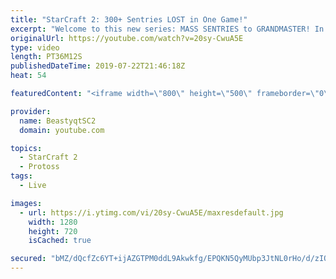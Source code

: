 ```yaml
---
title: "StarCraft 2: 300+ Sentries LOST in One Game!"
excerpt: "Welcome to this new series: MASS SENTRIES to GRANDMASTER! In this series, we will see how far I can get by playing ONLY Sentries on the ladder in ALL Protoss matchups!  This incredibly epic game from the Mass Sentries to Grandmaster series pits me against another Protoss player, where I eventually show"
originalUrl: https://youtube.com/watch?v=20sy-CwuA5E
type: video
length: PT36M12S
publishedDateTime: 2019-07-22T21:46:18Z
heat: 54

featuredContent: "<iframe width=\"800\" height=\"500\" frameborder=\"0\" src=\"https://www.youtube.com/embed/20sy-CwuA5E\" allow=\"accelerometer; autoplay; encrypted-media; gyroscope; picture-in-picture\" allowfullscreen></iframe>"

provider:
  name: BeastyqtSC2
  domain: youtube.com

topics:
  - StarCraft 2
  - Protoss
tags:
  - Live

images:
  - url: https://i.ytimg.com/vi/20sy-CwuA5E/maxresdefault.jpg
    width: 1280
    height: 720
    isCached: true

secured: "bMZ/dQcfZc6YT+ijAZGTPM0ddL9Akwkfg/EPQKN5QyMUbp3JtNL0rHo/d/zIOBW+1uLJoo3zD4jL5yuOh2yPqWiR65GUtBb88LfreeGBOX9jCQ0fdvlsOIHAovE4lzBywA3orq+eW3JE0+5x8GDGUOdxGTALrA222PHMIfLXghpwJe+6l7cplHWd9hhqeD3Ikh/Ulj7eh0oasHCneHLZ3k9TzQQT/8tCSCYohBhth+uWMFfElaCI7fJhHlKObVMna4NsoFSzn/VtQZk2FEwTC7RZ6qfEa/S7jC+c6UrLjEuFSyF/UZ0jldgSawq7udh82o06QdN0f8ONWy/p2qPdtcc42VbYhYa+WwLJmshYC+dDeUZHWASKxmVlGYapcGZVfXmfcANR6wXsYKxhR9B7ZvDuwpIevx6v/Srp4jmTYA0=;v8gWmx+Mn5gWoB+b6ziQPQ=="
---
```


